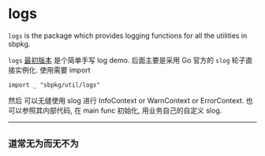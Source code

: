 # logs

`logs` is the package which provides logging functions for all the utilities in sbpkg.

`logs` [最初版本](https://github.com/wangzhione/sbpkg/commit/31ce0c165f3aef210926dc5f9ba5f7f08adb0b35#diff-9dc24e6d44b4f20a2c5d287b7560dc229700661a1eeb5f18c15fe84864687d80) 是个简单手写 log demo. 后面主要是采用 Go 官方的 `slog` 轮子直接实例化. 使用需要 import

```
import _ "sbpkg/util/logs"
```

然后 可以无缝使用 slog 进行 InfoContext or WarnContext or ErrorContext. 也可以参照其内部代码, 在 main func 初始化, 用业务自己的自定义 slog.

***

## `道常无为而无不为` 
